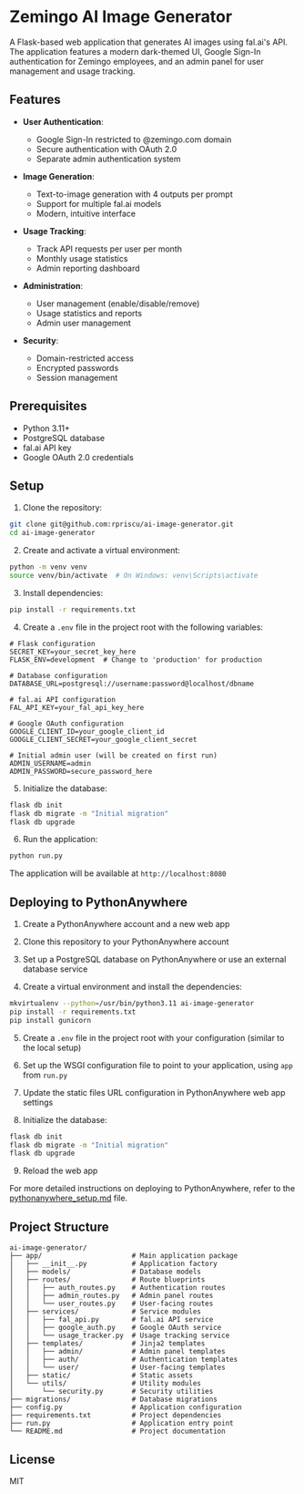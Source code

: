 # Zemingo AI Image Generator

A Flask-based web application that generates AI images using fal.ai's API. The application features a modern dark-themed UI, Google Sign-In authentication for Zemingo employees, and an admin panel for user management and usage tracking.

## Features

- **User Authentication**:
  - Google Sign-In restricted to @zemingo.com domain
  - Secure authentication with OAuth 2.0
  - Separate admin authentication system

- **Image Generation**:
  - Text-to-image generation with 4 outputs per prompt
  - Support for multiple fal.ai models
  - Modern, intuitive interface

- **Usage Tracking**:
  - Track API requests per user per month
  - Monthly usage statistics
  - Admin reporting dashboard

- **Administration**:
  - User management (enable/disable/remove)
  - Usage statistics and reports
  - Admin user management

- **Security**:
  - Domain-restricted access
  - Encrypted passwords
  - Session management

## Prerequisites

- Python 3.11+
- PostgreSQL database
- fal.ai API key
- Google OAuth 2.0 credentials

## Setup

1. Clone the repository:
```bash
git clone git@github.com:rpriscu/ai-image-generator.git
cd ai-image-generator
```

2. Create and activate a virtual environment:
```bash
python -m venv venv
source venv/bin/activate  # On Windows: venv\Scripts\activate
```

3. Install dependencies:
```bash
pip install -r requirements.txt
```

4. Create a `.env` file in the project root with the following variables:
```
# Flask configuration
SECRET_KEY=your_secret_key_here
FLASK_ENV=development  # Change to 'production' for production

# Database configuration
DATABASE_URL=postgresql://username:password@localhost/dbname

# fal.ai API configuration
FAL_API_KEY=your_fal_api_key_here

# Google OAuth configuration
GOOGLE_CLIENT_ID=your_google_client_id
GOOGLE_CLIENT_SECRET=your_google_client_secret

# Initial admin user (will be created on first run)
ADMIN_USERNAME=admin
ADMIN_PASSWORD=secure_password_here
```

5. Initialize the database:
```bash
flask db init
flask db migrate -m "Initial migration"
flask db upgrade
```

6. Run the application:
```bash
python run.py
```

The application will be available at `http://localhost:8080`

## Deploying to PythonAnywhere

1. Create a PythonAnywhere account and a new web app

2. Clone this repository to your PythonAnywhere account

3. Set up a PostgreSQL database on PythonAnywhere or use an external database service

4. Create a virtual environment and install the dependencies:
```bash
mkvirtualenv --python=/usr/bin/python3.11 ai-image-generator
pip install -r requirements.txt
pip install gunicorn
```

5. Create a `.env` file in the project root with your configuration (similar to the local setup)

6. Set up the WSGI configuration file to point to your application, using `app` from `run.py`

7. Update the static files URL configuration in PythonAnywhere web app settings

8. Initialize the database:
```bash
flask db init
flask db migrate -m "Initial migration"
flask db upgrade
```

9. Reload the web app

For more detailed instructions on deploying to PythonAnywhere, refer to the [pythonanywhere_setup.md](pythonanywhere_setup.md) file.

## Project Structure

```
ai-image-generator/
├── app/                      # Main application package
│   ├── __init__.py           # Application factory
│   ├── models/               # Database models
│   ├── routes/               # Route blueprints
│   │   ├── auth_routes.py    # Authentication routes
│   │   ├── admin_routes.py   # Admin panel routes
│   │   └── user_routes.py    # User-facing routes
│   ├── services/             # Service modules
│   │   ├── fal_api.py        # fal.ai API service
│   │   ├── google_auth.py    # Google OAuth service
│   │   └── usage_tracker.py  # Usage tracking service
│   ├── templates/            # Jinja2 templates
│   │   ├── admin/            # Admin panel templates
│   │   ├── auth/             # Authentication templates
│   │   └── user/             # User-facing templates
│   ├── static/               # Static assets
│   └── utils/                # Utility modules
│       └── security.py       # Security utilities
├── migrations/               # Database migrations
├── config.py                 # Application configuration
├── requirements.txt          # Project dependencies
├── run.py                    # Application entry point
└── README.md                 # Project documentation
```

## License

MIT 